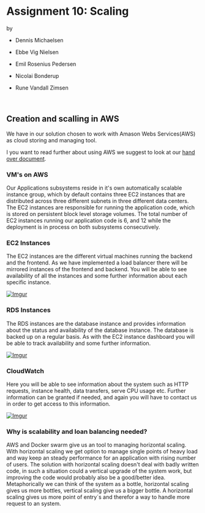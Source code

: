 # Assignment 10: Scaling

by 

- Dennis Michaelsen

- Ebbe Vig Nielsen

- Emil Rosenius Pedersen

- Nicolai Bonderup

- Rune Vandall Zimsen

  ​
## Creation and scalling in AWS
We have in our solution chosen to work with Amason Webs Services(AWS) as cloud storing and managing tool. 

I you want to read further about using AWS we suggest to look at our [hand over document](https://github.com/ERPedersen/HackerNewsBackend/blob/master/Group6_Handover_Documentation.md).

### VM's on AWS

Our Applications subsystems reside in it's own automatically scalable instance group, which by default contains three EC2 instances that are distributed across three different subnets in three different data centers. The EC2 instances are responsible for running the application code, which is stored on persistent block level storage volumes. The total number of EC2 instances running our application code is 6, and 12 while the deployment is in process on both subsystems consecutively. 

### EC2 Instances

The EC2 instances are the different virtual machines running the backend and the frontend. As we have implemented a load balancer there will be mirrored instances of the frontend and backend. You will be able to see availability of all the instances and some further information about each specific instance.

[![Imgur](https://camo.githubusercontent.com/11b77a58b2c3ffb52adb536f7c47376f56b693b3/68747470733a2f2f692e696d6775722e636f6d2f4f5649534e62782e6a7067)](https://camo.githubusercontent.com/11b77a58b2c3ffb52adb536f7c47376f56b693b3/68747470733a2f2f692e696d6775722e636f6d2f4f5649534e62782e6a7067)

### RDS Instances

The RDS instances are the database instance and provides information about the status and availability of the database instance. The database is backed up on a regular basis. As with the EC2 instance dashboard you will be able to track availability and some further information.

[![Imgur](https://camo.githubusercontent.com/b95e657a4495f5ca965f3b884694a76ede54322a/68747470733a2f2f692e696d6775722e636f6d2f4c34316a7255392e6a7067)](https://camo.githubusercontent.com/b95e657a4495f5ca965f3b884694a76ede54322a/68747470733a2f2f692e696d6775722e636f6d2f4c34316a7255392e6a7067)

### CloudWatch

Here you will be able to see information about the system such as HTTP requests, instance health, data transfers, serve CPU usage etc. Further information can be granted if needed, and again you will have to contact us in order to get access to this information.

[![Imgur](https://camo.githubusercontent.com/bffa984dec84808d5c0ec608f20c26168a7ab22a/68747470733a2f2f692e696d6775722e636f6d2f434c61747277682e6a7067)](https://camo.githubusercontent.com/bffa984dec84808d5c0ec608f20c26168a7ab22a/68747470733a2f2f692e696d6775722e636f6d2f434c61747277682e6a7067)

### Why is scalability and loan balancing needed?

AWS and Docker swarm give us an tool to managing horizontal scaling. With horizontal scaling we get option to manage single points of heavy load and way keep an steady performance for an application with rising number of users. The solution with horizontal scaling doesn't deal with badly written code, in such a situation could a vertical upgrade of the system work, but improving the code would probably also be a good/better idea. Metaphorically we can think of the system as a bottle, horizontal scaling gives us more bottles, vertical scaling give us a bigger bottle. A horizontal scaling gives us more point of entry´s and therefor a way to handle more request to an system. 